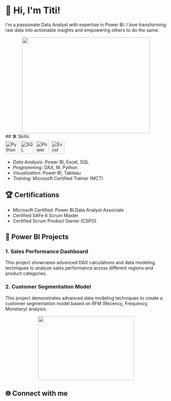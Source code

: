 # 👋 Hi, I'm Titi!

I'm a passionate Data Analyst with expertise in Power BI. I love transforming raw data into actionable insights and empowering others to do the same.

<div align="center">
  <img src="https://media.giphy.com/media/dWesBcTLavkZuG35MI/giphy.gif" width="400" height="300"/>
</div>
## 🛠 Skills

<div>
  <img src="https://upload.wikimedia.org/wikipedia/commons/c/c3/Python-logo-notext.svg" title="Python" alt="Python" width="40" height="40"/>&nbsp;
  <img src="https://upload.wikimedia.org/wikipedia/commons/8/87/Sql_data_base_with_logo.png" title="SQL" alt="SQL" width="40" height="40"/>&nbsp;
  <img src="https://upload.wikimedia.org/wikipedia/commons/c/cf/New_Power_BI_Logo.svg" title="Power BI" alt="Power BI" width="40" height="40"/>&nbsp;
  <img src="https://upload.wikimedia.org/wikipedia/commons/3/34/Microsoft_Office_Excel_%282019%E2%80%93present%29.svg" title="Excel" alt="Excel" width="40" height="40"/>&nbsp;
</div>

- *Data Analysis*: Power BI, Excel, SQL
- *Programming*: DAX, M, Python
- *Visualization*: Power BI, Tableau
- *Training*: Microsoft Certified Trainer (MCT)

## 🏆 Certifications

- Microsoft Certified: Power BI Data Analyst Associate
- Certified SAFe 6 Scrum Master
- Certified Scrum Product Owner (CSPO)

## 🚀 Power BI Projects

### 1. Sales Performance Dashboard

This project showcases advanced DAX calculations and data modeling techniques to analyze sales performance across different regions and product categories.


### 2. Customer Segmentation Model

This project demonstrates advanced data modeling techniques to create a customer segmentation model based on RFM (Recency, Frequency, Monetary) analysis.


<div align="center">
  <img src="https://media.giphy.com/media/3oKIPEqDGUULpEU0aQ/giphy.gif" width="300" height="200"/>
</div>

## 🌐 Connect with me
